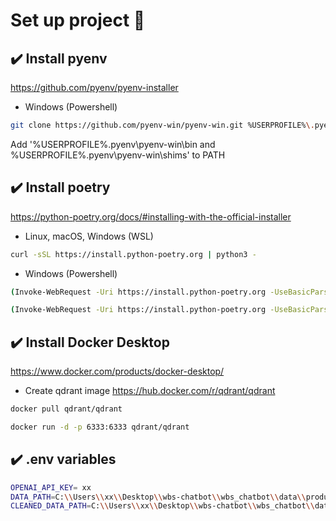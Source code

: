 # Set up project :pushpin:

## :heavy_check_mark: Install pyenv
https://github.com/pyenv/pyenv-installer
- Windows (Powershell)
```sh
git clone https://github.com/pyenv-win/pyenv-win.git %USERPROFILE%\.pyenv
````
Add '%USERPROFILE%\.pyenv\pyenv-win\bin and %USERPROFILE%\.pyenv\pyenv-win\shims' to  PATH

## :heavy_check_mark: Install poetry
https://python-poetry.org/docs/#installing-with-the-official-installer
- Linux, macOS, Windows (WSL)
```sh
curl -sSL https://install.python-poetry.org | python3 -
````
- Windows (Powershell)
```sh
(Invoke-WebRequest -Uri https://install.python-poetry.org -UseBasicParsing).Content | py -
````
```sh
(Invoke-WebRequest -Uri https://install.python-poetry.org -UseBasicParsing).Content | python -
````

## :heavy_check_mark: Install Docker Desktop
https://www.docker.com/products/docker-desktop/
- Create qdrant image
https://hub.docker.com/r/qdrant/qdrant
````sh
docker pull qdrant/qdrant
````
````sh
docker run -d -p 6333:6333 qdrant/qdrant
````

## :heavy_check_mark: .env variables
````sh
OPENAI_API_KEY= xx
DATA_PATH=C:\\Users\\xx\\Desktop\\wbs-chatbot\\wbs_chatbot\\data\\products-Neptun.csv
CLEANED_DATA_PATH=C:\\Users\\xx\\Desktop\\wbs-chatbot\\wbs_chatbot\\data\\cleaned_data.csv
````
